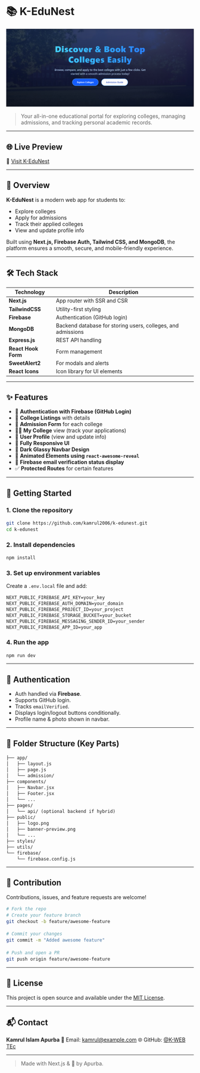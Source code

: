 
# 📚 K-EduNest

![Banner](public/banner-preview.png)

> Your all-in-one educational portal for exploring colleges, managing admissions, and tracking personal academic records.

---

## 🌐 Live Preview

🔗 [Visit K-EduNest](https://kedunest.vercel.app)

---

## 🧠 Overview

**K-EduNest** is a modern web app for students to:
- Explore colleges
- Apply for admissions
- Track their applied colleges
- View and update profile info

Built using **Next.js, Firebase Auth, Tailwind CSS, and MongoDB**, the platform ensures a smooth, secure, and mobile-friendly experience.

---

## 🛠️ Tech Stack

| Technology    | Description                           |
|---------------|---------------------------------------|
| **Next.js**   | App router with SSR and CSR           |
| **TailwindCSS** | Utility-first styling                |
| **Firebase**  | Authentication (GitHub login)         |
| **MongoDB**   | Backend database for storing users, colleges, and admissions |
| **Express.js**| REST API handling                     |
| **React Hook Form** | Form management                |
| **SweetAlert2** | For modals and alerts               |
| **React Icons** | Icon library for UI elements       |

---

## ✨ Features

- 🔐 **Authentication with Firebase (GitHub Login)**
- 🏫 **College Listings** with details
- 📝 **Admission Form** for each college
- 🧑‍🎓 **My College** view (track your applications)
- 👤 **User Profile** (view and update info)
- 📱 **Fully Responsive UI**
- 🌙 **Dark Glassy Navbar Design**
- 🎉 **Animated Elements using `react-awesome-reveal`**
- 📎 **Firebase email verification status display**
- ✅ **Protected Routes** for certain features

---

## 🚀 Getting Started

### 1. Clone the repository

```bash
git clone https://github.com/kamrul2006/k-edunest.git
cd k-edunest
````

### 2. Install dependencies

```bash
npm install
```

### 3. Set up environment variables

Create a `.env.local` file and add:

```env
NEXT_PUBLIC_FIREBASE_API_KEY=your_key
NEXT_PUBLIC_FIREBASE_AUTH_DOMAIN=your_domain
NEXT_PUBLIC_FIREBASE_PROJECT_ID=your_project
NEXT_PUBLIC_FIREBASE_STORAGE_BUCKET=your_bucket
NEXT_PUBLIC_FIREBASE_MESSAGING_SENDER_ID=your_sender
NEXT_PUBLIC_FIREBASE_APP_ID=your_app
```

### 4. Run the app

```bash
npm run dev
```

---

## 🔐 Authentication

* Auth handled via **Firebase**.
* Supports GitHub login.
* Tracks `emailVerified`.
* Displays login/logout buttons conditionally.
* Profile name & photo shown in navbar.

---

## 📁 Folder Structure (Key Parts)

```
├── app/
│   ├── layout.js
│   ├── page.js
│   └── admission/
├── components/
│   ├── Navbar.jsx
│   ├── Footer.jsx
│   └── ...
├── pages/
│   └── api/ (optional backend if hybrid)
├── public/
│   ├── logo.png
│   ├── banner-preview.png
│   └── ...
├── styles/
├── utils/
└── firebase/
    └── firebase.config.js
```

---

## 🤝 Contribution

Contributions, issues, and feature requests are welcome!

```bash
# Fork the repo
# Create your feature branch
git checkout -b feature/awesome-feature

# Commit your changes
git commit -m "Added awesome feature"

# Push and open a PR
git push origin feature/awesome-feature
```

---

## 📄 License

This project is open source and available under the [MIT License](LICENSE).

---

## 📬 Contact

**Kamrul Islam Apurba**
📧 Email: [kamrul@example.com](mailto:kamrul@example.com)
🌐 GitHub: [@K-WEB TEc](https://github.com/K-WEB-TEc)

---

> Made with Next.js & 💙 by Apurba.


